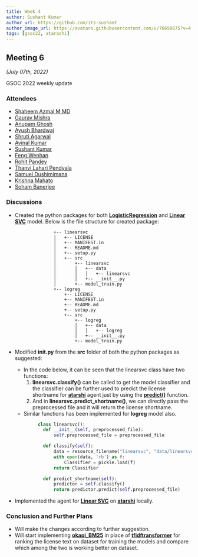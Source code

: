 ```yaml
---
title: Week 4
author: Sushant Kumar
author_url: https://github.com/its-sushant
author_image_url: https://avatars.githubusercontent.com/u/76658675?v=4
tags: [gsoc22, atarashi]
---
```


<!--
SPDX-License-Identifier: CC-BY-SA-4.0

SPDX-FileCopyrightText: 2022 Sushant Kumar <sushantmishra02102002@gmail.com>
-->

## Meeting 6

_(July 07th, 2022)_

GSOC 2022 weekly update

<!--truncate-->

### Attendees

- [Shaheem Azmal M MD](https://github.com/shaheemazmalmmd)
- [Gaurav Mishra](https://github.com/GMishx)
- [Anupam Ghosh](https://github.com/ag4ums)
- [Ayush Bhardwaj](https://github.com/hastagAB)
- [Shruti Agarwal](https://github.com/Shruti3004)
- [Avinal Kumar](https://github.com/avinal)
- [Sushant Kumar](https://github.com/its-sushant)
- [Feng Wenhan](https://github.com/fwhdzh)
- [Rohit Pandey](https://github.com/rohitpandey49)
- [Thanvi Lahari Pendyala](https://github.com/Pendyala-thanvi)
- [Samuel Dushimimana](https://github.com/dushimsam)
- [Krishna Mahato](https://github.com/krishna9304)
- [Soham Banerjee](https://github.com/soham4abc)

### Discussions

- Created the python packages for both **[LogisticRegression](https://scikit-learn.org/stable/modules/generated/sklearn.linear_model.LogisticRegression.html)** and **[Linear SVC](https://scikit-learn.org/stable/modules/generated/sklearn.svm.LinearSVC.html)**
  model. Below is the file structure for created package:

```
                  +-- linearsvc
                  │   +-- LICENSE
                  │   +-- MANIFEST.in
                  │   +-- README.md
                  │   +-- setup.py
                  │   +-- src
                  │       +-- linearsvc
                  │       │   +-- data
                  │       │   │   +-- linearsvc
                  │       │   +-- __init__.py
                  │       +-- model_train.py
                  +-- logreg
                      +-- LICENSE
                      +-- MANIFEST.in
                      +-- README.md
                      +-- setup.py
                      +-- src
                          +-- logreg
                          │   +-- data
                          │   │   +-- logreg
                          │   +-- __init__.py
                          +-- model_train.py
```

- Modified **init.py** from the **src** folder of both the python packages as suggested:

  - In the code below, it can be seen that the linearsvc class have two functions:
    1. **linearsvc.classify()** can be called to get the model classifier and the classifier can
       be further used to predict the license shortname for **[atarshi](https://github.com/fossology/atarashi)**
       agent just by using the **[predict()](https://www.askpython.com/python/examples/python-predict-function)**
       function.
    2. And in **linearsvc.predict_shortname()**, we can directly pass the preprocessed file and it will
       return the license shortname.
  - Similar functions has been implemented for **logreg** model also.

```python
            class linearsvc():
              def __init__(self, preprocessed_file):
                  self.preprocessed_file = preprocessed_file

              def classify(self):
                  data = resource_filename("linearsvc", "data/linearsvc")
                  with open(data, 'rb') as f:
                      Classifier = pickle.load(f)
                  return Classifier

              def predict_shortname(self):
                  predictor = self.classify()
                  return predictor.predict(self.preprocessed_file)
```

- Implemented the agent for **[Linear SVC](https://scikit-learn.org/stable/modules/generated/sklearn.svm.LinearSVC.html)**
  on **[atarshi](https://github.com/fossology/atarashi)** locally.

### Conclusion and Further Plans

- Will make the changes according to further suggestion.
- Will start implementing **[okapi_BM25](https://en.wikipedia.org/wiki/Okapi_BM25)** in place of
  **[tfidftransformer](https://scikit-learn.org/stable/modules/generated/sklearn.feature_extraction.text.TfidfTransformer.html)**
  for ranking the license text on dataset for training the models and compare which among the two is working better
  on dataset.
